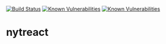 [![Build Status](https://travis-ci.org/Alek-S/nytreact.svg?branch=master)](https://travis-ci.org/Alek-S/nytreact)
[![Known Vulnerabilities](https://snyk.io/test/github/alek-s/nytreact/badge.svg)](https://snyk.io/test/github/alek-s/nytreact)
[![Known Vulnerabilities](https://snyk.io/test/github/alek-s/nytreact/badge.svg)](https://snyk.io/test/github/alek-s/nytreact)


# nytreact

